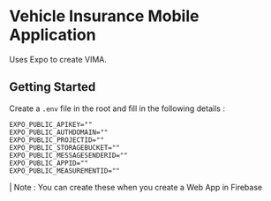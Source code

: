 # Vehicle Insurance Mobile Application

Uses Expo to create VIMA.

## Getting Started

Create a `.env` file in the root and fill in the following details :

```
EXPO_PUBLIC_APIKEY=""
EXPO_PUBLIC_AUTHDOMAIN=""
EXPO_PUBLIC_PROJECTID=""
EXPO_PUBLIC_STORAGEBUCKET=""
EXPO_PUBLIC_MESSAGESENDERID=""
EXPO_PUBLIC_APPID=""
EXPO_PUBLIC_MEASUREMENTID=""
```

| Note : You can create these when you create a Web App in Firebase
